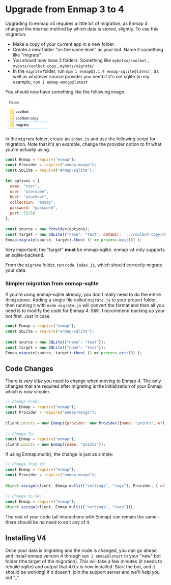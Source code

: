 # Upgrade from Enmap 3 to 4

Upgrading to enmap v4 requires a little bit of migration, as Enmap 4 changed the internal method by which data is stored, slightly. To use this migration:

* Make a copy of your current app in a new folder.
* Create a new folder "on the same level" as your bot. Name it something like "migrate"
* You should now have 3 folders. Something like `mybotss/coolbot` , `mybots/coolbot-copy` , `mybots/migrate/`
* In the `migrate` folder, run `npm i enmap@3.1.4 enmap-sqlite@latest` , as well as whatever source provider you need if it's not sqlite \(in my example, `npm i enmap-mongo@latest`

You should now have something like the following image.

![](../.gitbook/assets/image.png)

In the `migrate` folder, create an `index.js` and use the following script for migration. Note that it's an example, change the provider option to fit what you're actually using.

```javascript
const Enmap = require("enmap");
const Provider = require("enmap-mongo");
const SQLite = require("enmap-sqlite");

let options = { 
  name: "test",
  user: "username",
  host: "yourhost",
  collection: "enmap",
  password: "password",
  port: 55258
};

const source = new Provider(options); 
const target = new SQLite({"name": "test", dataDir: '../coolbot-copy/data'});
Enmap.migrate(source, target).then( () => process.exit(0) );
```

Very important: the "target" **must** be enmap-sqlite. enmap v4 only supports an sqlite-backend.

From the `migrate` folder, run `node index.js`, which should correctly migrate your data. 

### Simpler migration from enmap-sqlite

If you're using enmap-sqlite already, you don't really need to do the entire thing above. Adding a single file called `migrate.js` to your project folder, then running it with `node migrate.js` will convert the format and then all you need is to modify the code for Enmap 4. Stilll, I recommend backing up your bot first. Just in case. 

```javascript
const Enmap = require("enmap");
const SQLite = require("enmap-sqlite");

const source = new SQLite({"name": "test"});
const target = new SQLite({"name": "test"});
Enmap.migrate(source, target).then( () => process.exit(0) );
```

## Code Changes

There is _very little_ you need to change when moving to Enmap 4. The only changes that are required after migrating is the initialization of your Enmap which is now simpler. 

```javascript
// Change From: 
const Enmap = require("enmap");
const Provider = require("enmap-mongo");

client.points = new Enmap({provider: new Provider({name: "points", url: "blah"});

// Change To: 
const Enmap = require("enmap");
client.points = new Enmap({name: "points"});
```

If using Enmap.multi\(\), the change is just as simple: 

```javascript
// Change from V3:  
const Enmap = require("enmap");
const Provider = require("enmap-mongo");

Object.assign(client, Enmap.multi(["settings", "tags"], Provider, { url: "blah" }));

// Change to V4: 
const Enmap = require("enmap");
Object.assign(client, Enmap.multi(["settings", "tags"]));
```

The rest of your code \(all interactions with Enmap\) can remain the same - there should be no need to edit any of it. 

## Installing V4

Once your data is migrating and the code is changed, you can go ahead and install enmap version 4 through `npm i enmap@latest` in your "new" bot folder \(the target of the migration\).  This will take a few minutes \(it needs to rebuild sqlite\) and output that 4.0.x is now installed. Start the bot, and it should be working! If it doesn't, join the support server and we'll help you out ^\_^.

